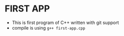 # FIRST APP
- This is first program of C++ written with git support
- compile is using
`g++ first-app.cpp`
